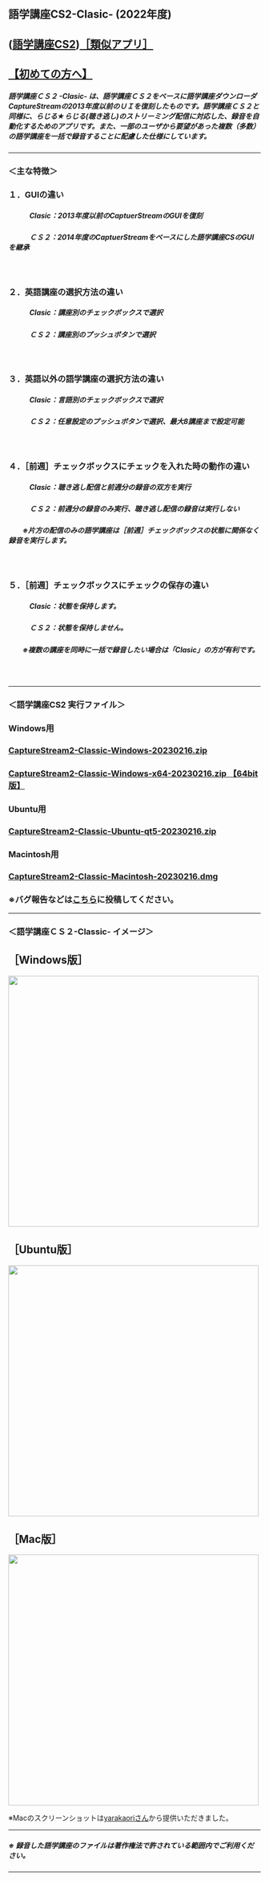## 語学講座CS2-Clasic- (2022年度)    
## ([語学講座CS2](https://csreviser.github.io/CaptureStream2/))[［類似アプリ］](https://csreviser.github.io/CaptureStream2/application)          
## [【初めての方へ】](https://csreviser.github.io/CaptureStream2/introduction)
##### 語学講座ＣＳ２ -Clasic- は、語学講座ＣＳ２をベースに語学講座ダウンローダCaptureStreamの2013年度以前のＵＩを復刻したものです。語学講座ＣＳ２と同様に、らじる★らじる(聴き逃し)のストリーミング配信に対応した、録音を自動化するためのアプリです。また、一部のユーザから要望があった複数（多数）の語学講座を一括で録音することに配慮した仕様にしています。
***
### ＜主な特徴＞
### １．GUIの違い
##### 　　　Clasic：2013年度以前のCaptuerStreamのGUIを復刻
##### 　　　ＣＳ２：2014年度のCaptuerStreamをベースにした語学講座CSのGUIを継承
##### 　
### ２．英語講座の選択方法の違い
##### 　　　Clasic：講座別のチェックボックスで選択
##### 　　　ＣＳ２：講座別のプッシュボタンで選択
##### 　
### ３．英語以外の語学講座の選択方法の違い
##### 　　　Clasic：言語別のチェックボックスで選択
##### 　　　ＣＳ２：任意設定のプッシュボタンで選択、最大8講座まで設定可能
##### 　
### ４．［前週］チェックボックスにチェックを入れた時の動作の違い
##### 　　　Clasic：聴き逃し配信と前週分の録音の双方を実行
##### 　　　ＣＳ２：前週分の録音のみ実行、聴き逃し配信の録音は実行しない
##### 　　※片方の配信のみの語学講座は［前週］チェックボックスの状態に関係なく録音を実行します。　
##### 　
### ５．［前週］チェックボックスにチェックの保存の違い
##### 　　　Clasic：状態を保持します。
##### 　　　ＣＳ２：状態を保持しません。

##### 　　※複数の講座を同時に一括で録音したい場合は「Clasic」の方が有利です。
###    　　　　　　　        
***
### ＜語学講座CS2 実行ファイル＞
### Windows用
### [CaptureStream2-Classic-Windows-20230216.zip](https://github.com/CSReviser/CaptureStream2-Classic/releases/download/20230216/CaptureStream2-Classic-Windows-20230216.zip)
### [CaptureStream2-Classic-Windows-x64-20230216.zip 【64bit版】](https://github.com/CSReviser/CaptureStream2-Classic/releases/download/20230216/CaptureStream2-Classic-Windows-x64-20230216.zip) 　　　　　　　　　　　　　　　　　　
### Ubuntu用
### [CaptureStream2-Classic-Ubuntu-qt5-20230216.zip](https://github.com/CSReviser/CaptureStream2-Classic/releases/download/20230216/CaptureStream2-Classic-Ubuntu-qt5-20230216.zip)
### Macintosh用
### [CaptureStream2-Classic-Macintosh-20230216.dmg](https://github.com/CSReviser/CaptureStream2-Classic/releases/download/20230216/CaptureStream2-Classic-Macintosh-20230216.dmg)

### ※バグ報告などは[こちら](https://github.com/CSReviser/CaptureStream2-Classic/discussions/1)に投稿してください。
***
### ＜語学講座ＣＳ２-Classic-   イメージ＞
## ［Windows版］
<img src="https://user-images.githubusercontent.com/46049273/215409469-60aa60a4-3057-4dcc-a838-bc416ce18d6c.png" width="500">

## ［Ubuntu版］
<img src="https://user-images.githubusercontent.com/46049273/217703729-a7ae416f-f6d3-4a5c-bc55-1689e7d81ea9.png" width="500">

## ［Mac版］
<img src="https://user-images.githubusercontent.com/46049273/217985608-3667070b-f8e2-4aea-8782-480ffe6f2b12.png" width="500">
  

※Macのスクリーンショットは[yarakaoriさん](https://twitter.com/yarakaori/status/1623636285603860480?s=20&t=FsEDLZBWDJ84ZKhAXuV0kg)から提供いただきました。


***
##### ※ 録音した語学講座のファイルは著作権法で許されている範囲内でご利用ください。                     
*** 
<link rel="shortcut icon" type="image/x-icon" href="https://avatars.githubusercontent.com/u/46049273?v=4">
